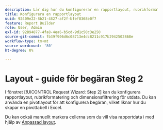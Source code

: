 ```yaml
---
description: Lär dig hur du konfigurerar en rapportlayout, rubrikformatering och dimensionsfiltrering för utdata.
title: Konfigurera en rapportlayout
uuid: 92409e22-8b21-4827-af2f-bfef8368e0f7
feature: Report Builder
role: User, Admin
exl-id: 92894877-4fa8-4ea6-b5cd-9d1c50c3e250
source-git-commit: fb39f906d6c08713e4dc8211c917b2942502868e
workflow-type: tm+mt
source-wordcount: '80'
ht-degree: 0%

---
```


# Layout - guide för begäran Steg 2

I fönstret [!UICONTROL Request Wizard: Step 2] kan du konfigurera rapportlayout, rubrikformatering och dimensionsfiltrering för utdata. Du kan använda en pivotlayout för att konfigurera begäran, vilket liknar hur du skapar en pivottabell i Excel.

Du kan också manuellt markera cellerna som du vill visa rapportdata i med hjälp av [Anpassad layout](/help/analyze/report-builder/layout/configure-the-custom-layout.md).
